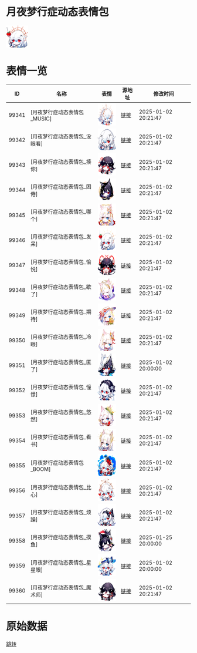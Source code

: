 # 月夜梦行症动态表情包

<img src="./cover.png" height="60" alt="cover" />

# 表情一览

|ID|名称|表情|源地址|修改时间|
|----|----|----|----|----|
|99341|[月夜梦行症动态表情包_MUSIC]|<img src="./pic/099341_%5B月夜梦行症动态表情包_MUSIC%5D.gif" height="60" alt="MUSIC"/>|[链接](https://i0.hdslb.com/bfs/garb/item/0b8f1808183594d1a6d1ffc9801f03d8d7375efc.gif)|2025-01-02 20:21:47|
|99342|[月夜梦行症动态表情包_没眼看]|<img src="./pic/099342_%5B月夜梦行症动态表情包_没眼看%5D.gif" height="60" alt="没眼看"/>|[链接](https://i0.hdslb.com/bfs/garb/item/0c235748b4e077e60466dc65cc50a9a4d0568aef.gif)|2025-01-02 20:21:47|
|99343|[月夜梦行症动态表情包_揍你]|<img src="./pic/099343_%5B月夜梦行症动态表情包_揍你%5D.gif" height="60" alt="揍你"/>|[链接](https://i0.hdslb.com/bfs/garb/item/54c83d09fde71b03f40fdc7ec0bd5cf3345b633d.gif)|2025-01-02 20:21:47|
|99344|[月夜梦行症动态表情包_困倦]|<img src="./pic/099344_%5B月夜梦行症动态表情包_困倦%5D.gif" height="60" alt="困倦"/>|[链接](https://i0.hdslb.com/bfs/garb/item/5f44356d9ce25e88b1ce77a915297c20f99e9629.gif)|2025-01-02 20:21:47|
|99345|[月夜梦行症动态表情包_哪个]|<img src="./pic/099345_%5B月夜梦行症动态表情包_哪个%5D.gif" height="60" alt="哪个"/>|[链接](https://i0.hdslb.com/bfs/garb/item/379bebb5699850ea442ef242944817614e1a139e.gif)|2025-01-02 20:21:47|
|99346|[月夜梦行症动态表情包_发呆]|<img src="./pic/099346_%5B月夜梦行症动态表情包_发呆%5D.gif" height="60" alt="发呆"/>|[链接](https://i0.hdslb.com/bfs/garb/item/445ff04b6d2d90c1be0d3093da5b87bb6cfe3b2b.gif)|2025-01-02 20:21:47|
|99347|[月夜梦行症动态表情包_愉悦]|<img src="./pic/099347_%5B月夜梦行症动态表情包_愉悦%5D.gif" height="60" alt="愉悦"/>|[链接](https://i0.hdslb.com/bfs/garb/item/0604ce4724c5ddc62d08f1bfd2ed2ff3bc653f0a.gif)|2025-01-02 20:21:47|
|99348|[月夜梦行症动态表情包_歇了]|<img src="./pic/099348_%5B月夜梦行症动态表情包_歇了%5D.gif" height="60" alt="歇了"/>|[链接](https://i0.hdslb.com/bfs/garb/item/b494beb2d3ec8da81905ac86c570d425568dc23a.gif)|2025-01-02 20:21:47|
|99349|[月夜梦行症动态表情包_期待]|<img src="./pic/099349_%5B月夜梦行症动态表情包_期待%5D.gif" height="60" alt="期待"/>|[链接](https://i0.hdslb.com/bfs/garb/item/89a49b741e81f437e83bedb7811dd6e32fdd117b.gif)|2025-01-02 20:21:47|
|99350|[月夜梦行症动态表情包_冷眼]|<img src="./pic/099350_%5B月夜梦行症动态表情包_冷眼%5D.gif" height="60" alt="冷眼"/>|[链接](https://i0.hdslb.com/bfs/garb/item/9846d34e9f1edcae000ace8a1b44189911ae645f.gif)|2025-01-02 20:21:47|
|99351|[月夜梦行症动态表情包_匿了]|<img src="./pic/099351_%5B月夜梦行症动态表情包_匿了%5D.gif" height="60" alt="匿了"/>|[链接](https://i0.hdslb.com/bfs/garb/item/5d1d12486b443c1131a1e69004e23bbf40e3b70f.gif)|2025-01-02 20:00:00|
|99352|[月夜梦行症动态表情包_憧憬]|<img src="./pic/099352_%5B月夜梦行症动态表情包_憧憬%5D.gif" height="60" alt="憧憬"/>|[链接](https://i0.hdslb.com/bfs/garb/item/148544184ad69138d8bf85e2d8b516535e9232b7.gif)|2025-01-02 20:21:47|
|99353|[月夜梦行症动态表情包_悠然]|<img src="./pic/099353_%5B月夜梦行症动态表情包_悠然%5D.gif" height="60" alt="悠然"/>|[链接](https://i0.hdslb.com/bfs/garb/item/2bc09778bb3cb07b2c57fb05c15114e125c2c64f.gif)|2025-01-02 20:21:47|
|99354|[月夜梦行症动态表情包_看书]|<img src="./pic/099354_%5B月夜梦行症动态表情包_看书%5D.gif" height="60" alt="看书"/>|[链接](https://i0.hdslb.com/bfs/garb/item/caa4f82152acf19e2c5705d33ef38657afa143d7.gif)|2025-01-02 20:21:47|
|99355|[月夜梦行症动态表情包_BOOM]|<img src="./pic/099355_%5B月夜梦行症动态表情包_BOOM%5D.gif" height="60" alt="BOOM"/>|[链接](https://i0.hdslb.com/bfs/garb/item/d59164cb1234ede83258c7a7d5de8b118621ea29.gif)|2025-01-02 20:21:47|
|99356|[月夜梦行症动态表情包_比心]|<img src="./pic/099356_%5B月夜梦行症动态表情包_比心%5D.gif" height="60" alt="比心"/>|[链接](https://i0.hdslb.com/bfs/garb/item/c34386153e6b10018a83a82f68e041ab254882f9.gif)|2025-01-02 20:21:47|
|99357|[月夜梦行症动态表情包_烦躁]|<img src="./pic/099357_%5B月夜梦行症动态表情包_烦躁%5D.gif" height="60" alt="烦躁"/>|[链接](https://i0.hdslb.com/bfs/garb/item/c6a498fd8caceecce34b0a01a590d5aa40a4dda1.gif)|2025-01-02 20:21:47|
|99358|[月夜梦行症动态表情包_摸鱼]|<img src="./pic/099358_%5B月夜梦行症动态表情包_摸鱼%5D.gif" height="60" alt="摸鱼"/>|[链接](https://i0.hdslb.com/bfs/garb/item/0e30eadbe51743ead3d3324d70b70dbe6641ef09.gif)|2025-01-25 20:00:00|
|99359|[月夜梦行症动态表情包_星星眼]|<img src="./pic/099359_%5B月夜梦行症动态表情包_星星眼%5D.gif" height="60" alt="星星眼"/>|[链接](https://i0.hdslb.com/bfs/garb/item/196dcc1950d1213ce97fc2036347fa8bc4b6813b.gif)|2025-01-02 20:00:00|
|99360|[月夜梦行症动态表情包_魔术师]|<img src="./pic/099360_%5B月夜梦行症动态表情包_魔术师%5D.gif" height="60" alt="魔术师"/>|[链接](https://i0.hdslb.com/bfs/garb/item/ad18807df3967e539c7e73d1f5a99f69b5129895.gif)|2025-01-02 20:21:47|

# 原始数据

[跳转](./raw.json)

